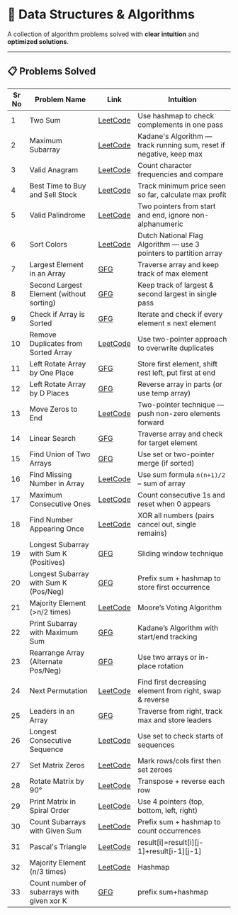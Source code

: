 # 🧩 Data Structures & Algorithms

A collection of algorithm problems solved with **clear intuition** and **optimized solutions**.

---

## 📋 Problems Solved

| Sr No | Problem Name | Link | Intuition |
|-------|--------------|------|-----------|
| 1 | Two Sum | [LeetCode](https://leetcode.com/problems/two-sum/) | Use hashmap to check complements in one pass |
| 2 | Maximum Subarray | [LeetCode](https://leetcode.com/problems/maximum-subarray/) | Kadane's Algorithm — track running sum, reset if negative, keep max |
| 3 | Valid Anagram | [LeetCode](https://leetcode.com/problems/valid-anagram/) | Count character frequencies and compare |
| 4 | Best Time to Buy and Sell Stock | [LeetCode](https://leetcode.com/problems/best-time-to-buy-and-sell-stock/) | Track minimum price seen so far, calculate max profit |
| 5 | Valid Palindrome | [LeetCode](https://leetcode.com/problems/valid-palindrome/) | Two pointers from start and end, ignore non-alphanumeric |
| 6 | Sort Colors | [LeetCode](https://leetcode.com/problems/sort-colors/) | Dutch National Flag Algorithm — use 3 pointers to partition array |
| 7 | Largest Element in an Array | [GFG](https://www.geeksforgeeks.org/c-program-find-largest-element-array/) | Traverse array and keep track of max element |
| 8 | Second Largest Element (without sorting) | [GFG](https://www.geeksforgeeks.org/second-largest-element-in-array/) | Keep track of largest & second largest in single pass |
| 9 | Check if Array is Sorted | [GFG](https://www.geeksforgeeks.org/check-if-an-array-is-sorted/) | Iterate and check if every element ≤ next element |
| 10 | Remove Duplicates from Sorted Array | [LeetCode](https://leetcode.com/problems/remove-duplicates-from-sorted-array/) | Use two-pointer approach to overwrite duplicates |
| 11 | Left Rotate Array by One Place | [GFG](https://www.geeksforgeeks.org/array-rotation/) | Store first element, shift rest left, put first at end |
| 12 | Left Rotate Array by D Places | [GFG](https://www.geeksforgeeks.org/array-rotation/) | Reverse array in parts (or use temp array) |
| 13 | Move Zeros to End | [LeetCode](https://leetcode.com/problems/move-zeroes/) | Two-pointer technique — push non-zero elements forward |
| 14 | Linear Search | [GFG](https://www.geeksforgeeks.org/linear-search/) | Traverse array and check for target element |
| 15 | Find Union of Two Arrays | [GFG](https://www.geeksforgeeks.org/union-of-two-arrays/) | Use set or two-pointer merge (if sorted) |
| 16 | Find Missing Number in Array | [LeetCode](https://leetcode.com/problems/missing-number/) | Use sum formula `n(n+1)/2` – sum of array |
| 17 | Maximum Consecutive Ones | [LeetCode](https://leetcode.com/problems/max-consecutive-ones/) | Count consecutive 1s and reset when 0 appears |
| 18 | Find Number Appearing Once | [LeetCode](https://leetcode.com/problems/single-number/) | XOR all numbers (pairs cancel out, single remains) |
| 19 | Longest Subarray with Sum K (Positives) | [GFG](https://www.geeksforgeeks.org/longest-sub-array-sum-k/) | Sliding window technique |
| 20 | Longest Subarray with Sum K (Pos/Neg) | [GFG](https://www.geeksforgeeks.org/longest-sub-array-with-sum-k/) | Prefix sum + hashmap to store first occurrence |
| 21 | Majority Element (>n/2 times) | [LeetCode](https://leetcode.com/problems/majority-element/) | Moore’s Voting Algorithm |
| 22 | Print Subarray with Maximum Sum | [GFG](https://www.geeksforgeeks.org/largest-sum-contiguous-subarray/) | Kadane’s Algorithm with start/end tracking |
| 23 | Rearrange Array (Alternate Pos/Neg) | [GFG](https://www.geeksforgeeks.org/rearrange-array-alternating-positive-negative-items-o1-extra-space/) | Use two arrays or in-place rotation |
| 24 | Next Permutation | [LeetCode](https://leetcode.com/problems/next-permutation/) | Find first decreasing element from right, swap & reverse |
| 25 | Leaders in an Array | [GFG](https://www.geeksforgeeks.org/leaders-in-an-array/) | Traverse from right, track max and store leaders |
| 26 | Longest Consecutive Sequence | [LeetCode](https://leetcode.com/problems/longest-consecutive-sequence/) | Use set to check starts of sequences |
| 27 | Set Matrix Zeros | [LeetCode](https://leetcode.com/problems/set-matrix-zeroes/) | Mark rows/cols first then set zeroes |
| 28 | Rotate Matrix by 90° | [LeetCode](https://leetcode.com/problems/rotate-image/) | Transpose + reverse each row |
| 29 | Print Matrix in Spiral Order | [LeetCode](https://leetcode.com/problems/spiral-matrix/) | Use 4 pointers (top, bottom, left, right) |
| 30 | Count Subarrays with Given Sum | [LeetCode](https://leetcode.com/problems/subarray-sum-equals-k/) | Prefix sum + hashmap to count occurrences |
| 31 | Pascal's Triangle | [LeetCode](https://leetcode.com/problems/pascals-triangle/) | result[i]=result[i][j-1]+result[i-1][j-1] |
| 32 | Majority Element (n/3 times) | [LeetCode](https://leetcode.com/problems/majority-element-ii/) | Hashmap |
| 33 | Count number of subarrays with given xor K | [GFG](https://www.geeksforgeeks.org/problems/count-subarray-with-given-xor/1) | prefix sum+hashmap |
